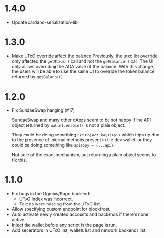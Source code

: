 # 1.4.0
* Update cardano-serialization-lib

# 1.3.0
* Make UTxO override affect the balance
  Previously, the utxo list override only affected the `getUtxos()` call and not the
  `getBalance()` call.
  The UI only allows overriding the ADA value of the balance.
  With this change, the users will be able to use the same UI to override the token balance returned by `getBalance()`.

# 1.2.0
* Fix SundaeSwap hanging (#17)

  SundaeSwap and many other dApps seem to be not happy if the API object
  returned by `wallet.enable()` is not a plain object.

  They could be doing something like `Object.keys(api)` which trips up due to
  the presence of internal methods present in the dev wallet, or they
  could be doing something like `apiCopy = {...api}`.

  Not sure of the exact mechanism, but returning a plain object seems to
  fix this.

# 1.1.0

* Fix bugs in the Ogmios/Kupo backend:
  * UTxO index was incorrect.
  * Tokens were missing from the UTxO list.
* Allow specifying custom endpoint for blockfrost.
* Auto activate newly created accounts and backends if there's none active.
* Inject the wallet before any script in the page is run.
* Add seperators in UTxO list, wallets list and network backends list.
